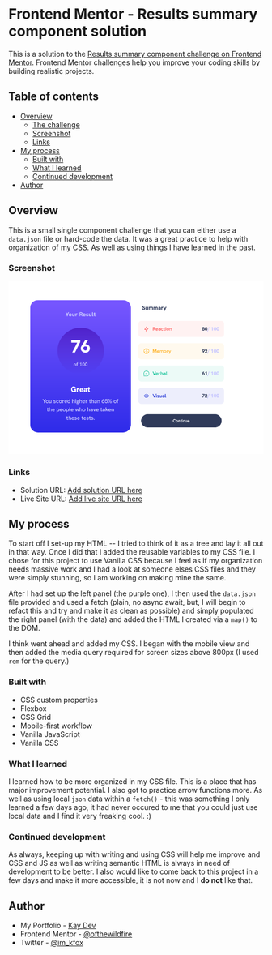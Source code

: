 # Frontend Mentor - Results summary component solution

This is a solution to the
[Results summary component challenge on Frontend Mentor](https://www.frontendmentor.io/challenges/results-summary-component-CE_K6s0maV).
Frontend Mentor challenges help you improve your coding skills by building
realistic projects.

## Table of contents

- [Overview](#overview)
  - [The challenge](#the-challenge)
  - [Screenshot](#screenshot)
  - [Links](#links)
- [My process](#my-process)
  - [Built with](#built-with)
  - [What I learned](#what-i-learned)
  - [Continued development](#continued-development)
- [Author](#author)

## Overview

This is a small single component challenge that you can either use a `data.json`
file or hard-code the data. It was a great practice to help with organization of
my CSS. As well as using things I have learned in the past.

### Screenshot

![A screenshot of my solution in the desktop mode.](./screenshots/desktopv2_ss.png)

### Links

- Solution URL: [Add solution URL here](https://your-solution-url.com)
- Live Site URL: [Add live site URL here](https://your-live-site-url.com)

## My process

To start off I set-up my HTML -- I tried to think of it as a tree and lay it all
out in that way. Once I did that I added the reusable variables to my CSS file.
I chose for this project to use Vanilla CSS because I feel as if my organization
needs massive work and I had a look at someone elses CSS files and they were
simply stunning, so I am working on making mine the same.

After I had set up the left panel (the purple one), I then used the `data.json`
file provided and used a fetch (plain, no async await, but, I will begin to
refact this and try and make it as clean as possible) and simply populated the
right panel (with the data) and added the HTML I created via a `map()` to the
DOM.

I think went ahead and added my CSS. I began with the mobile view and then added
the media query required for screen sizes above 800px (I used `rem` for the
query.)

### Built with

- CSS custom properties
- Flexbox
- CSS Grid
- Mobile-first workflow
- Vanilla JavaScript
- Vanilla CSS

### What I learned

I learned how to be more organized in my CSS file. This is a place that has
major improvement potential. I also got to practice arrow functions more. As
well as using local `json` data within a `fetch()` - this was something I only
learned a few days ago, it had never occured to me that you could just use local
data and I find it very freaking cool. :)

### Continued development

As always, keeping up with writing and using CSS will help me improve and CSS
and JS as well as writing semantic HTML is always in need of development to be
better. I also would like to come back to this project in a few days and make it
more accessible, it is not now and I **do not** like that.

## Author

- My Portfolio - [Kay Dev](https://www.kaydev.netlify.com)
- Frontend Mentor -
  [@ofthewildfire](https://www.frontendmentor.io/profile/ofthewildfire)
- Twitter - [@im_kfox](https://www.twitter.com/im_kfox)

